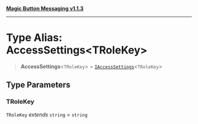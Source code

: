 [**Magic Button Messaging v1.1.3**](../README.md)

***

# Type Alias: AccessSettings\<TRoleKey\>

> **AccessSettings**\<`TRoleKey`\> = [`IAccessSettings`](../interfaces/IAccessSettings.md)\<`TRoleKey`\>

## Type Parameters

### TRoleKey

`TRoleKey` *extends* `string` = `string`
